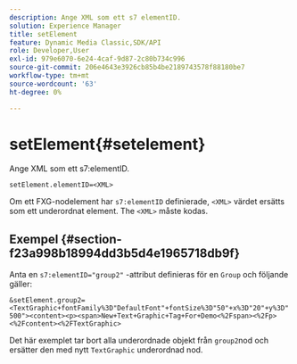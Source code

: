 ```yaml
---
description: Ange XML som ett s7 elementID.
solution: Experience Manager
title: setElement
feature: Dynamic Media Classic,SDK/API
role: Developer,User
exl-id: 979e6070-6e24-4caf-9d87-2c80b734c996
source-git-commit: 206e4643e3926cb85b4be2189743578f88180be7
workflow-type: tm+mt
source-wordcount: '63'
ht-degree: 0%

---
```


# setElement{#setelement}

Ange XML som ett s7:elementID.

`setElement.elementID=<XML>`

Om ett FXG-nodelement har `s7:elementID` definierade, `<XML>` värdet ersätts som ett underordnat element. The `<XML>` måste kodas.

## Exempel {#section-f23a998b18994dd3b5d4e1965718db9f}

Anta en `s7:elementID="group2"` -attribut definieras för en `Group` och följande gäller:

`&setElement.group2=<TextGraphic+fontFamily%3D"DefaultFont"+fontSize%3D"50"+x%3D"20"+y%3D"500"><content><p><span>New+Text+Graphic+Tag+For+Demo<%2Fspan><%2Fp><%2Fcontent><%2FTextGraphic>`

Det här exemplet tar bort alla underordnade objekt från `group2`nod och ersätter den med nytt `TextGraphic` underordnad nod.
